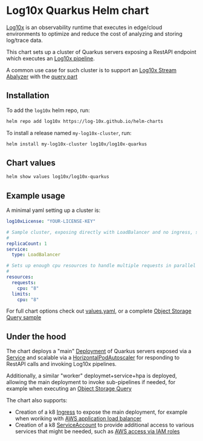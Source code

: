 # Log10x Quarkus Helm chart

[Log10x](http://doc.log10x.com) is an observability runtime that executes in edge/cloud environments to optimize and reduce the cost of analyzing and storing log/trace data.

This chart sets up a cluster of Quarkus servers exposing a RestAPI endpoint which executes an [Log10x pipeline](http://doc.log10x.com/home/pipeline/).

A common use case for such cluster is to support an [Log10x Stream Abalyzer](http://doc.log10x.com/run/apps/cloud/analyzer/) with the [query part](http://doc.log10x.com/run/apps/cloud/analyzer/#query)

## Installation

To add the `log10x` helm repo, run:

```sh
helm repo add log10x https://log-10x.github.io/helm-charts
```

To install a release named `my-log10x-cluster`, run:

```sh
helm install my-log10x-cluster log10x/log10x-quarkus
```

## Chart values

```sh
helm show values log10x/log10x-quarkus
```

## Example usage

A minimal yaml setting up a cluster is:

```yaml
log10xLicense: "YOUR-LICENSE-KEY"

# Sample cluster, exposing directly with LoadBalancer and no ingress, single replica, no autoscale
#
replicaCount: 1
service:
  type: LoadBalancer

# Sets up enough cpu resources to handle multiple requests in parallel
#
resources:
  requests:
    cpu: "8"
  limits:
    cpu: "8"
```

For full chart options check out [values.yaml](values.yaml), or a complete [Object Storage Query sample](https://github.com/log-10x/helm-charts/blob/main/samples/log10x-query.yaml)


## Under the hood

The chart deploys a "main" [Deployment](https://kubernetes.io/docs/concepts/workloads/controllers/deployment/) of Quarkus servers exposed via a [Service](https://kubernetes.io/docs/concepts/services-networking/service/) and scalable via a [HorizontalPodAutoscaler](https://kubernetes.io/docs/tasks/run-application/horizontal-pod-autoscale/) for responding to RestAPI calls and invoking Log10x pipelines.

Additionally, a similar "worker" deploymet+service+hpa is deployed, allowing the main deployment to invoke sub-pipelines if needed, for example when executing an [Object Storage Query](http://doc.log10x.com/run/input/objectStorage/query/#__tabbed_1_2)

The chart also supports:
- Creation of a k8 [Ingress](https://kubernetes.io/docs/concepts/services-networking/ingress/) to expose the main deployment, for example when woriking with [AWS application load balancer](https://docs.aws.amazon.com/eks/latest/userguide/alb-ingress.html)
- Creation of a k8 [ServiceAccount](https://kubernetes.io/docs/concepts/security/service-accounts/) to provide additional access to various services that might be needed, such as [AWS access via IAM roles](https://docs.aws.amazon.com/eks/latest/userguide/associate-service-account-role.html)
